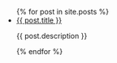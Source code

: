 <ul>
  {% for post in site.posts %}
    <li>
      <a href="{{ post.url }}">{{ post.title }}</a>
      <p>{{ post.description }}</p>
    </li>
  {% endfor %}
</ul>